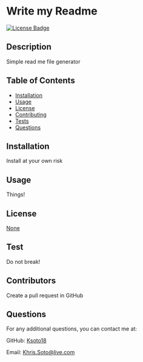 
   # Write my Readme
   
   [![License Badge](https://img.shields.io/badge/license-None-success?style=for-the-badge&color=blue)](https://choosealicense.com/licenses/none/)
   
   ## Description
   Simple read me file generator

   ## Table of Contents
   * [Installation](#installation)
   * [Usage](#usage)
   * [License](#license)
   * [Contributing](#contributing)
   * [Tests](#tests)
   * [Questions](#questions)
    
   ## Installation
   Install at your own risk

   ## Usage
   Things!

   ## License
   [None](https://choosealicense.com/licenses/none/)
   
   ## Test
   Do not break!

   ## Contributors
   Create a pull request in GitHub

   ## Questions
   For any additional questions, you can contact me at:
    <p> GitHub: [Ksoto18](https://github.com/Ksoto18)</p>
    <p> Email: [Khris.Soto@live.com](mailto:Khris.Soto@live.com)</p>

